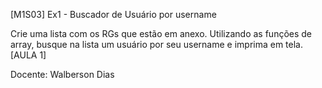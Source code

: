 [M1S03] Ex1 - Buscador de Usuário por username

Crie uma lista com os RGs que estão em anexo.
Utilizando as funções de array, busque na lista um usuário por seu username e imprima em tela.
[AULA 1]

Docente: Walberson Dias